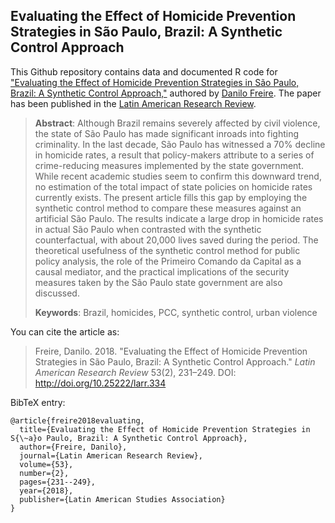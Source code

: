## Evaluating the Effect of Homicide Prevention Strategies in São Paulo, Brazil: A Synthetic Control Approach

This Github repository contains data and documented R code for ["Evaluating the Effect of Homicide Prevention Strategies in São Paulo, Brazil: A Synthetic Control Approach,"](http://doi.org/10.25222/larr.334) authored by [Danilo Freire](http://danilofreire.github.io). The paper has been published in the [Latin American Research Review](https://larrlasa.org/articles/10.25222/larr.334/).

> **Abstract**: Although Brazil remains severely affected by civil violence, the state of São Paulo has made significant inroads into fighting criminality. In the last decade, São Paulo has witnessed a 70% decline in homicide rates, a result that policy-makers attribute to a series of crime-reducing measures implemented by the state government. While recent academic studies seem to confirm this downward trend, no estimation of the total impact of state policies on homicide rates currently exists. The present article fills this gap by employing the synthetic control method to compare these measures against an artificial São Paulo. The results indicate a large drop in homicide rates in actual São Paulo when contrasted with the synthetic counterfactual, with about 20,000 lives saved during the period. The theoretical usefulness of the synthetic control method for public policy analysis, the role of the Primeiro Comando da Capital as a causal mediator, and the practical implications of the security measures taken by the São Paulo state government are also discussed. 
>
> **Keywords**: Brazil, homicides, PCC, synthetic control, urban violence

You can cite the article as: 

> Freire, Danilo. 2018. "Evaluating the Effect of Homicide Prevention Strategies in São Paulo, Brazil: A Synthetic Control Approach." _Latin American Research Review_ 53(2), 231–249. DOI: http://doi.org/10.25222/larr.334

BibTeX entry:

```
@article{freire2018evaluating,
  title={Evaluating the Effect of Homicide Prevention Strategies in S{\~a}o Paulo, Brazil: A Synthetic Control Approach},
  author={Freire, Danilo},
  journal={Latin American Research Review},
  volume={53},
  number={2},
  pages={231--249},
  year={2018},
  publisher={Latin American Studies Association}
}
```
